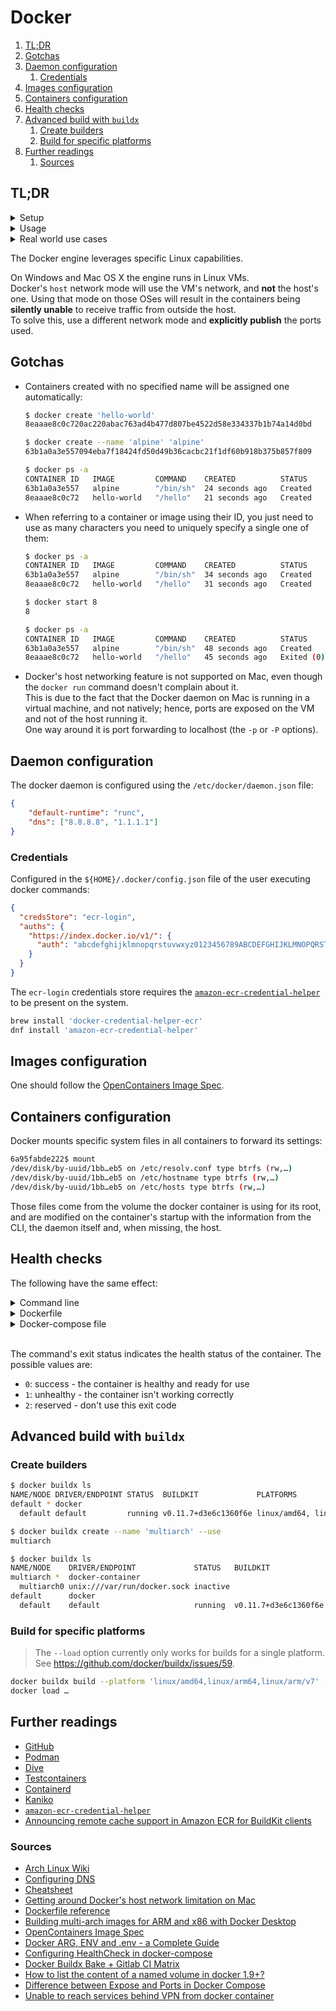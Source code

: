 # Docker

1. [TL;DR](#tldr)
1. [Gotchas](#gotchas)
1. [Daemon configuration](#daemon-configuration)
   1. [Credentials](#credentials)
1. [Images configuration](#images-configuration)
1. [Containers configuration](#containers-configuration)
1. [Health checks](#health-checks)
1. [Advanced build with `buildx`](#advanced-build-with-buildx)
   1. [Create builders](#create-builders)
   1. [Build for specific platforms](#build-for-specific-platforms)
1. [Further readings](#further-readings)
   1. [Sources](#sources)

## TL;DR

<details>
  <summary>Setup</summary>

| OS       | Setup type       | Engine configuration file                                                  | Settings                                                          | Data directory          |
| -------- | ---------------- | -------------------------------------------------------------------------- | ----------------------------------------------------------------- | ----------------------- |
| Linux    | Engine, regular  | `/etc/docker/daemon.json`                                                  |                                                                   | `/var/lib/docker`       |
| Linux    | Engine, rootless | `${XDG_CONFIG_HOME}/docker/daemon.json`<br/>`~/.config/docker/daemon.json` |                                                                   |                         |
| Linux    | Docker Desktop   | `${HOME}/.docker/daemon.json`                                              | `${HOME}/.docker/desktop/settings.json`                           |                         |
| Mac OS X | Docker Desktop   | `${HOME}/.docker/daemon.json`                                              | `${HOME}/Library/Group Containers/group.com.docker/settings.json` |                         |
| Windows  | Docker Desktop   | `C:\ProgramData\docker\config\daemon.json`                                 | `C:\Users\UserName\AppData\Roaming\Docker\settings.json`          | `C:\ProgramData\docker` |

```sh
# Install.
brew install --cask 'docker'
sudo zypper install 'docker'

# Configure.
vim '/etc/docker/daemon.json'
jq -i '."log-level"="info"' '/etc/docker/daemon.json'
jq -i '.dns=["8.8.8.8", "1.1.1.1"]' "${HOME}/.docker/daemon.json"
```

</details>
<details>
  <summary>Usage</summary>

```sh
# Show locally available images.
docker images -a

# Search for images.
docker search 'boinc'

# Login to registries.
docker login
docker login -u 'username' -p 'password'
aws ecr get-login-password \
| docker login --username 'AWS' --password-stdin '012345678901.dkr.ecr.eu-east-2.amazonaws.com'

# Pull images.
docker pull 'alpine:3.14'
docker pull 'boinc/client:latest'
docker pull 'moby/buildkit@sha256:00d2…'
docker pull 'pulumi/pulumi-nodejs:3.112.0@sha256:37a0…'
docker pull 'quay.io/strimzi/kafka:latest-kafka-3.6.1'
docker pull '012345678901.dkr.ecr.eu-west-1.amazonaws.com/example-com/syncthing:1.27.8'

# Remove images.
docker rmi 'node'
docker rmi 'alpine:3.14'
docker rmi 'f91a431c5276'

# Create containers.
docker create -h 'alpine-test-host' --name 'alpine-test-container' 'alpine:3.19'
docker create … 'quay.io/strimzi/kafka:latest-kafka-3.6.1'

# Start containers.
docker start 'alpine-test-container'
docker start 'bdbe3f45'

# Create and start containers.
docker run 'hello-world'
docker run -ti --rm --platform 'linux/amd64' 'alpine:3.19' cat '/etc/apk/repositories'
docker run -d --name 'boinc' --network='host' --pid='host' -v 'boinc:/var/lib/boinc' \
  -e BOINC_GUI_RPC_PASSWORD='123' -e BOINC_CMD_LINE_OPTIONS='--allow_remote_gui_rpc' \
  'boinc/client'

# Gracefully stop containers.
docker stop 'alpine-test'
docker stop -t '0' 'bdbe3f45'

# Kill containers.
docker kill 'alpine-test'

# Restart containers.
docker restart 'alpine-test'
docker restart 'bdbe3f45'

# Show containers' status.
docker ps
docker ps --all

# List containers with specific metadata values.
docker ps -f 'name=pihole' -f 'status=running' -f 'health=healthy' -q

# Execute commands inside *running* containers.
docker exec 'app_web_1' tail 'logs/development.log'
docker exec -ti 'alpine-test' 'sh'

# Show containers' output.
docker logs -f 'alpine-test'
docker logs --since '1m' 'dblab_server' --details
docker logs --since '2024-05-01' -n '100' 'mariadb'
docker logs --since '2024-08-01T23:11:35' --until '2024-08-05T20:43:35' 'gitlab'

# List processes running inside containers.
docker top 'alpine-test'

# Show information on containers.
docker inspect 'alpine-test'
docker inspect --format='{{index .RepoDigests 0}}' 'pulumi/pulumi-nodejs:3.112.0'

# Build a docker image.
docker build -t 'private/alpine:3.14' .

# Tag images.
docker tag 'alpine:3.14' 'private/alpine:3.14'
docker tag 'f91a431c5276' 'pulumi/pulumi-nodejs:3.112.0'

# Push images.
docker push 'private/alpine:3.14'

# Export images to tarballs.
docker save 'alpine:3.14' -o 'alpine.tar'
docker save 'hello-world' > 'hw.tar'

# Load images from tarballs.
docker load -i 'hw.tar'

# Delete containers.
docker rm 'alpine-test'
docker rm -f '87b27'

# Cleanup.
docker logout
docker rmi 'alpine'
docker image prune -a
docker system prune -a

# List networks.
docker network ls

# Inspect networks.
docker network inspect 'monitoring_default'

# Create volumes.
docker volume create 'volume-name'

# List volumes.
docker volume list

# Inspect volumes.
docker volume inspect 'volume-name'

# Display a summary of the vulnerabilities in images.
# If not given any input, it targets the most recently built image.
docker scout qv
docker scout quickview 'debian:unstable-slim'
docker scout quickview 'archive://hw.tar'

# Display vulnerabilities in images.
docker scout cves
docker scout cves 'alpine'
docker scout cves 'archive://alpine.tar'
docker scout cves --format 'sarif' --output 'alpine.sarif.json' 'oci-dir://alpine'
docker scout cves --format 'only-packages' --only-package-type 'golang' --only-vuln-packages 'fs://.'

# Display base image update recommendations.
docker scout recommendations
docker scout recommendations 'golang:1.19.4' --only-refresh
docker scout recommendations 'golang:1.19.4' --only-update

# List builders.
docker buildx ls

# Create builders.
docker buildx create --name 'builder_name'

# Switch between builders.
docker buildx use 'builder_name'
docker buildx create --name 'builder_name' --use

# Modify builders.
docker buildx create --node 'builder_name'

# Build images.
# '--load' currently only works for builds for a single platform.
docker buildx build -t 'image:tag' --load '.'
docker buildx build … -t 'image:tag' --load --platform 'linux/amd64' '.'
docker buildx build … --push \
  --cache-to 'mode=max,image-manifest=true,oci-mediatypes=true,type=registry,ref=012345678901.dkr.ecr.eu-west-2.amazonaws.com/buildkit-test:cache \
  --cache-from type=registry,ref=012345678901.dkr.ecr.eu-west-2.amazonaws.com/buildkit-test:cache \
  --platform 'linux/amd64,linux/arm64,linux/arm/v7' '.'

# Remove builders.
docker buildx rm 'builder_name'

# Pull images used in compositions.
docker compose pull

# Start compositions.
docker compose up
docker compose up -d

# Execute commands in compositions' containers
docker compose exec 'service-name' 'ls' '-Al'

# Get logs.
docker compose logs
docker compose logs -f --index='3' 'service-name'

# End compositions.
docker compose down
```

</details>
<details style="margin: 0 0 1em 0">
  <summary>Real world use cases</summary>

```sh
# Get the SHAsum of images.
docker inspect --format='{{index .RepoDigests 0}}' 'node:18-buster'

# Act upon files in volumes.
sudo ls "$(docker volume inspect --format '{{.Mountpoint}}' 'baikal_config')"
sudo vim "$(docker volume inspect --format '{{.Mountpoint}}' 'gitea_config')/app.ini"

# Send images to other nodes with Docker.
docker save 'local/image:latest' | ssh -C 'user@remote.host' docker load
```

</details>

The Docker engine leverages specific Linux capabilities.

On Windows and Mac OS X the engine runs in Linux VMs.<br/>
Docker's `host` network mode will use the VM's network, and **not** the host's one. Using that mode on those OSes will
result in the containers being **silently unable** to receive traffic from outside the host.<br/>
To solve this, use a different network mode and **explicitly publish** the ports used.

## Gotchas

- Containers created with no specified name will be assigned one automatically:

  ```sh
  $ docker create 'hello-world'
  8eaaae8c0c720ac220abac763ad4b477d807be4522d58e334337b1b74a14d0bd

  $ docker create --name 'alpine' 'alpine'
  63b1a0a3e557094eba7f18424fd50d49b36cacbc21f1df60b918b375b857f809

  $ docker ps -a
  CONTAINER ID   IMAGE         COMMAND    CREATED          STATUS    PORTS   NAMES
  63b1a0a3e557   alpine        "/bin/sh"  24 seconds ago   Created           alpine
  8eaaae8c0c72   hello-world   "/hello"   21 seconds ago   Created           sleepy_brown
  ```

- When referring to a container or image using their ID, you just need to use as many characters you need to uniquely
  specify a single one of them:

  ```sh
  $ docker ps -a
  CONTAINER ID   IMAGE         COMMAND    CREATED          STATUS    PORTS   NAMES
  63b1a0a3e557   alpine        "/bin/sh"  34 seconds ago   Created           alpine
  8eaaae8c0c72   hello-world   "/hello"   31 seconds ago   Created           sleepy_brown

  $ docker start 8
  8

  $ docker ps -a
  CONTAINER ID   IMAGE         COMMAND    CREATED          STATUS                      PORTS   NAMES
  63b1a0a3e557   alpine        "/bin/sh"  48 seconds ago   Created                             alpine
  8eaaae8c0c72   hello-world   "/hello"   45 seconds ago   Exited (0) 10 seconds ago           sleepy_brown
  ```

- Docker's host networking feature is not supported on Mac, even though the `docker run` command doesn't complain about
  it.<br/>
  This is due to the fact that the Docker daemon on Mac is running in a virtual machine, and not natively; hence, ports
  are exposed on the VM and not of the host running it.<br/>
  One way around it is port forwarding to localhost (the `-p` or `-P` options).

## Daemon configuration

The docker daemon is configured using the `/etc/docker/daemon.json` file:

```json
{
    "default-runtime": "runc",
    "dns": ["8.8.8.8", "1.1.1.1"]
}
```

### Credentials

Configured in the `${HOME}/.docker/config.json` file of the user executing docker commands:

```json
{
  "credsStore": "ecr-login",
  "auths": {
    "https://index.docker.io/v1/": {
      "auth": "abcdefghijklmnopqrstuvwxyz0123456789ABCDEFGHIJKLMNOPQRSTUVWXYZ101234"
    }
  }
}
```

The `ecr-login` credentials store requires the [`amazon-ecr-credential-helper`][amazon-ecr-credential-helper] to be
present on the system.

```sh
brew install 'docker-credential-helper-ecr'
dnf install 'amazon-ecr-credential-helper'
```

## Images configuration

One should follow the [OpenContainers Image Spec].

## Containers configuration

Docker mounts specific system files in all containers to forward its settings:

```sh
6a95fabde222$ mount
/dev/disk/by-uuid/1bb…eb5 on /etc/resolv.conf type btrfs (rw,…)
/dev/disk/by-uuid/1bb…eb5 on /etc/hostname type btrfs (rw,…)
/dev/disk/by-uuid/1bb…eb5 on /etc/hosts type btrfs (rw,…)
```

Those files come from the volume the docker container is using for its root, and are modified on the container's startup
with the information from the CLI, the daemon itself and, when missing, the host.

## Health checks

The following have the same effect:

<details><summary>Command line</summary>

```sh
docker run … \
  --health-cmd 'curl --fail --insecure --silent --show-error http://localhost/ || exit 1' \
  --health-interval '5m' \
  --health-timeout '3s' \
  --health-retries '4' \
  --health-start-period '10s'
```

</details>
<details><summary>Dockerfile</summary>

```Dockerfile
HEALTHCHECK --interval=5m --timeout=3s --start-period=10s --retries=4 \
  CMD curl --fail --insecure --silent --show-error http://localhost/ || exit 1
```

</details>
<details><summary>Docker-compose file</summary>

```yaml
version: '3.6'
services:
  web-server:
    healthcheck:
      test: curl --fail --insecure --silent --show-error http://localhost/ || exit 1
      interval: 5m
      timeout: 3s
      retries: 4
      start_period: 10s
    …
```

</details><br/>

The command's exit status indicates the health status of the container. The possible values are:

- `0`: success - the container is healthy and ready for use
- `1`: unhealthy - the container isn't working correctly
- `2`: reserved - don't use this exit code

## Advanced build with `buildx`

### Create builders

```sh
$ docker buildx ls
NAME/NODE DRIVER/ENDPOINT STATUS  BUILDKIT             PLATFORMS
default * docker
  default default         running v0.11.7+d3e6c1360f6e linux/amd64, linux/amd64/v2, linux/amd64/v3, linux/386

$ docker buildx create --name 'multiarch' --use
multiarch

$ docker buildx ls
NAME/NODE    DRIVER/ENDPOINT             STATUS   BUILDKIT             PLATFORMS
multiarch *  docker-container
  multiarch0 unix:///var/run/docker.sock inactive
default      docker
  default    default                     running  v0.11.7+d3e6c1360f6e linux/amd64, linux/amd64/v2, linux/amd64/v3, linux/386
```

### Build for specific platforms

> The `--load` option currently only works for builds for a single platform.<br/>
> See <https://github.com/docker/buildx/issues/59>.

```sh
docker buildx build --platform 'linux/amd64,linux/arm64,linux/arm/v7' -t 'image:tag' '.'
docker load …
```

## Further readings

- [GitHub]
- [Podman]
- [Dive]
- [Testcontainers]
- [Containerd]
- [Kaniko]
- [`amazon-ecr-credential-helper`][amazon-ecr-credential-helper]
- [Announcing remote cache support in Amazon ECR for BuildKit clients]

### Sources

- [Arch Linux Wiki]
- [Configuring DNS]
- [Cheatsheet]
- [Getting around Docker's host network limitation on Mac]
- [Dockerfile reference]
- [Building multi-arch images for ARM and x86 with Docker Desktop]
- [OpenContainers Image Spec]
- [Docker ARG, ENV and .env - a Complete Guide]
- [Configuring HealthCheck in docker-compose]
- [Docker Buildx Bake + Gitlab CI Matrix]
- [How to list the content of a named volume in docker 1.9+?]
- [Difference between Expose and Ports in Docker Compose]
- [Unable to reach services behind VPN from docker container]

<!--
  Reference
  ═╬═Time══
  -->

<!-- Knowledge base -->
[containerd]: containerd.md
[dive]: dive.placeholder
[kaniko]: kaniko.md
[podman]: podman.md
[testcontainers]: testcontainers.md

<!-- Upstream -->
[building multi-arch images for arm and x86 with docker desktop]: https://www.docker.com/blog/multi-arch-images/
[dockerfile reference]: https://docs.docker.com/reference/dockerfile/
[github]: https://github.com/docker

<!-- Others -->
[amazon-ecr-credential-helper]: https://github.com/awslabs/amazon-ecr-credential-helper
[announcing remote cache support in amazon ecr for buildkit clients]: https://aws.amazon.com/blogs/containers/announcing-remote-cache-support-in-amazon-ecr-for-buildkit-clients/
[arch linux wiki]: https://wiki.archlinux.org/index.php/Docker
[cheatsheet]: https://collabnix.com/docker-cheatsheet/
[configuring dns]: https://dockerlabs.collabnix.com/intermediate/networking/Configuring_DNS.html
[configuring healthcheck in docker-compose]: https://medium.com/@saklani1408/configuring-healthcheck-in-docker-compose-3fa6439ee280
[difference between expose and ports in docker compose]: https://www.baeldung.com/ops/docker-compose-expose-vs-ports
[docker arg, env and .env - a complete guide]: https://vsupalov.com/docker-arg-env-variable-guide/
[docker buildx bake + gitlab ci matrix]: https://teymorian.medium.com/docker-buildx-bake-gitlab-ci-matrix-77edb6b9863f
[getting around docker's host network limitation on mac]: https://medium.com/@lailadahi/getting-around-dockers-host-network-limitation-on-mac-9e4e6bfee44b
[how to list the content of a named volume in docker 1.9+?]: https://stackoverflow.com/questions/34803466/how-to-list-the-content-of-a-named-volume-in-docker-1-9
[opencontainers image spec]: https://specs.opencontainers.org/image-spec/
[unable to reach services behind vpn from docker container]: https://github.com/docker/for-mac/issues/5322
